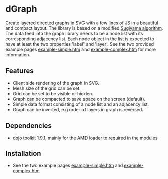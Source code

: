 dGraph
======

Create layered directed graphs in SVG with a few lines of JS in a beautiful and compact layout. The library is based on
a modified [Sugiyama algorithm](http://en.wikipedia.org/wiki/Kozo_Sugiyama "Kozo Sugiyama"). The data feed into the graph
library needs to be a node list with its corresponding adjacency list. Each node object in the list is expected to have
at least the two properties 'label' and 'layer'. See the two provided example pages
[example-simple.htm](example-simple.htm) and [example-complex.htm](example-complex.htm) for more information.

## Features
* Client side rendering of the graph in SVG.
* Mesh size of the grid can be set.
* Grid can be set to be visible or hidden.
* Graph can be compacted to save space on the screen (default).
* Simple data format consisting of a node list and an adjacency list.
* Graph can be inverted, e.g order of layers in graph is reversed.

## Dependencies
* dojo toolkit 1.9.1, mainly for the AMD loader to required in the modules

## Installation
* See the two example pages [example-simple.htm](example-simple.htm) and [example-complex.htm](example-complex.htm)